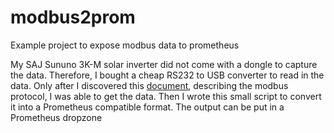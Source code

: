 # modbus2prom
Example project to expose modbus data to prometheus

My SAJ Sununo 3K-M solar inverter did not come with a dongle to capture the data.
Therefore, I bought a cheap RS232 to USB converter to read in the data.
Only after I discovered this [document](https://github.com/wimb0/home-assistant-saj-modbus/blob/main/saj-plus-series-inverter-modbus-protocal.pdf),
describing the modbus protocol, I was able to get the data.
Then I wrote this small script to convert it into a Prometheus compatible format.
The output can be put in a Prometheus dropzone
